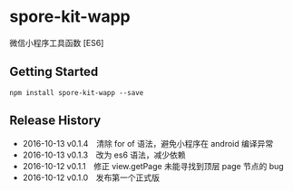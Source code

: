 # spore-kit-wapp
微信小程序工具函数 [ES6]

## Getting Started

```shell
npm install spore-kit-wapp --save
```

## Release History

 * 2016-10-13 v0.1.4 清除 for of 语法，避免小程序在 android 编译异常
 * 2016-10-13 v0.1.3 改为 es6 语法，减少依赖
 * 2016-10-12 v0.1.1 修正 view.getPage 未能寻找到顶层 page 节点的 bug
 * 2016-10-12 v0.1.0 发布第一个正式版
